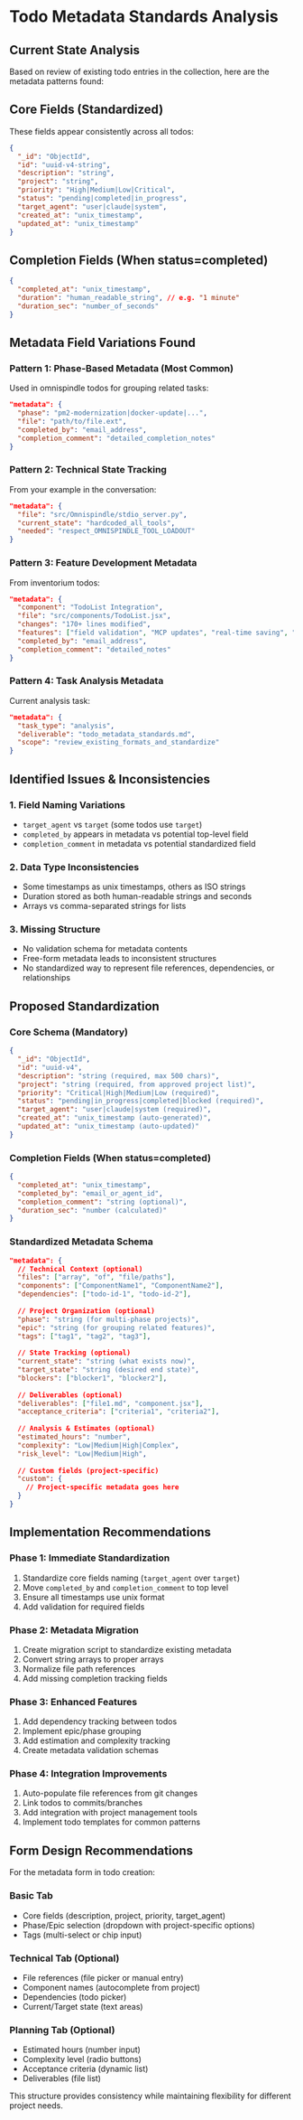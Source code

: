 # Todo Metadata Standards Analysis

## Current State Analysis

Based on review of existing todo entries in the collection, here are the metadata patterns found:

## Core Fields (Standardized)
These fields appear consistently across all todos:

```json
{
  "_id": "ObjectId",
  "id": "uuid-v4-string", 
  "description": "string",
  "project": "string",
  "priority": "High|Medium|Low|Critical",
  "status": "pending|completed|in_progress",
  "target_agent": "user|claude|system", 
  "created_at": "unix_timestamp",
  "updated_at": "unix_timestamp"
}
```

## Completion Fields (When status=completed)
```json
{
  "completed_at": "unix_timestamp",
  "duration": "human_readable_string", // e.g. "1 minute"
  "duration_sec": "number_of_seconds"
}
```

## Metadata Field Variations Found

### Pattern 1: Phase-Based Metadata (Most Common)
Used in omnispindle todos for grouping related tasks:
```json
"metadata": {
  "phase": "pm2-modernization|docker-update|...",
  "file": "path/to/file.ext",
  "completed_by": "email_address",
  "completion_comment": "detailed_completion_notes"
}
```

### Pattern 2: Technical State Tracking
From your example in the conversation:
```json
"metadata": {
  "file": "src/Omnispindle/stdio_server.py",
  "current_state": "hardcoded_all_tools", 
  "needed": "respect_OMNISPINDLE_TOOL_LOADOUT"
}
```

### Pattern 3: Feature Development Metadata
From inventorium todos:
```json
"metadata": {
  "component": "TodoList Integration",
  "file": "src/components/TodoList.jsx", 
  "changes": "170+ lines modified",
  "features": ["field validation", "MCP updates", "real-time saving", "TTS integration"],
  "completed_by": "email_address",
  "completion_comment": "detailed_notes"
}
```

### Pattern 4: Task Analysis Metadata
Current analysis task:
```json
"metadata": {
  "task_type": "analysis",
  "deliverable": "todo_metadata_standards.md",
  "scope": "review_existing_formats_and_standardize"
}
```

## Identified Issues & Inconsistencies

### 1. Field Naming Variations
- `target_agent` vs `target` (some todos use `target`)
- `completed_by` appears in metadata vs potential top-level field
- `completion_comment` in metadata vs potential standardized field

### 2. Data Type Inconsistencies
- Some timestamps as unix timestamps, others as ISO strings
- Duration stored as both human-readable strings and seconds
- Arrays vs comma-separated strings for lists

### 3. Missing Structure
- No validation schema for metadata contents
- Free-form metadata leads to inconsistent structures
- No standardized way to represent file references, dependencies, or relationships

## Proposed Standardization

### Core Schema (Mandatory)
```json
{
  "_id": "ObjectId",
  "id": "uuid-v4",
  "description": "string (required, max 500 chars)",
  "project": "string (required, from approved project list)",
  "priority": "Critical|High|Medium|Low (required)",
  "status": "pending|in_progress|completed|blocked (required)",
  "target_agent": "user|claude|system (required)",
  "created_at": "unix_timestamp (auto-generated)",
  "updated_at": "unix_timestamp (auto-updated)"
}
```

### Completion Fields (When status=completed)
```json
{
  "completed_at": "unix_timestamp",
  "completed_by": "email_or_agent_id", 
  "completion_comment": "string (optional)",
  "duration_sec": "number (calculated)"
}
```

### Standardized Metadata Schema
```json
"metadata": {
  // Technical Context (optional)
  "files": ["array", "of", "file/paths"],
  "components": ["ComponentName1", "ComponentName2"],
  "dependencies": ["todo-id-1", "todo-id-2"],
  
  // Project Organization (optional)
  "phase": "string (for multi-phase projects)",
  "epic": "string (for grouping related features)",
  "tags": ["tag1", "tag2", "tag3"],
  
  // State Tracking (optional)
  "current_state": "string (what exists now)",
  "target_state": "string (desired end state)",
  "blockers": ["blocker1", "blocker2"],
  
  // Deliverables (optional)
  "deliverables": ["file1.md", "component.jsx"],
  "acceptance_criteria": ["criteria1", "criteria2"],
  
  // Analysis & Estimates (optional)
  "estimated_hours": "number",
  "complexity": "Low|Medium|High|Complex",
  "risk_level": "Low|Medium|High",
  
  // Custom fields (project-specific)
  "custom": {
    // Project-specific metadata goes here
  }
}
```

## Implementation Recommendations

### Phase 1: Immediate Standardization
1. Standardize core fields naming (`target_agent` over `target`)
2. Move `completed_by` and `completion_comment` to top level
3. Ensure all timestamps use unix format
4. Add validation for required fields

### Phase 2: Metadata Migration
1. Create migration script to standardize existing metadata
2. Convert string arrays to proper arrays
3. Normalize file path references
4. Add missing completion tracking fields

### Phase 3: Enhanced Features  
1. Add dependency tracking between todos
2. Implement epic/phase grouping
3. Add estimation and complexity tracking
4. Create metadata validation schemas

### Phase 4: Integration Improvements
1. Auto-populate file references from git changes
2. Link todos to commits/branches
3. Add integration with project management tools
4. Implement todo templates for common patterns

## Form Design Recommendations

For the metadata form in todo creation:

### Basic Tab
- Core fields (description, project, priority, target_agent)
- Phase/Epic selection (dropdown with project-specific options)
- Tags (multi-select or chip input)

### Technical Tab (Optional)
- File references (file picker or manual entry)
- Component names (autocomplete from project)
- Dependencies (todo picker)
- Current/Target state (text areas)

### Planning Tab (Optional)
- Estimated hours (number input)
- Complexity level (radio buttons)
- Acceptance criteria (dynamic list)
- Deliverables (file list)

This structure provides consistency while maintaining flexibility for different project needs.